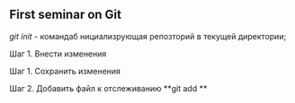 ## First seminar on Git

*git init* - командаб нициализрующая репозторий в текущей директории;

Шаг 1. Внести изменения

Шаг 1. Сохранить изменения

Шаг 2. Добавить файл к отслеживанию **git add <file> **
